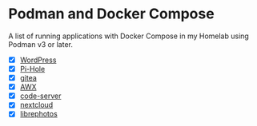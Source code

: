 # Podman and Docker Compose

A list of running applications with Docker Compose in my Homelab using Podman v3 or later.

- [x] [WordPress](wordpress)
- [x] [Pi-Hole](pihole)
- [x] [gitea](gitea)
- [x] [AWX](awx)
- [x] [code-server](code-server)
- [x] [nextcloud](nextcloud)
- [x] [librephotos](librephotos)
